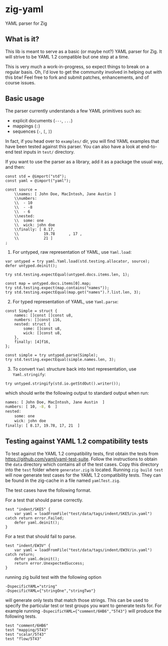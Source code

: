 # zig-yaml

YAML parser for Zig

## What is it?

This lib is meant to serve as a basic (or maybe not?) YAML parser for Zig. It will strive to be YAML 1.2 compatible
but one step at a time.

This is very much a work-in-progress, so expect things to break on a regular basis. Oh, I'd love to get the
community involved in helping out with this btw! Feel free to fork and submit patches, enhancements, and of course
issues.

## Basic usage

The parser currently understands a few YAML primitives such as:
* explicit documents (`---`, `...`)
* mappings (`:`)
* sequences (`-`, `[`, `]`)

In fact, if you head over to `examples/` dir, you will find YAML examples that have been tested against this
parser. You can also have a look at end-to-end test inputs in `test/` directory.

If you want to use the parser as a library, add it as a package the usual way, and then:

```zig
const std = @import("std");
const yaml = @import("yaml");

const source =
    \\names: [ John Doe, MacIntosh, Jane Austin ]
    \\numbers:
    \\  - 10
    \\  - -8
    \\  - 6
    \\nested:
    \\  some: one
    \\  wick: john doe
    \\finally: [ 8.17,
    \\           19.78      , 17 ,
    \\           21 ]
;
```

1. For untyped, raw representation of YAML, use `Yaml.load`:

```zig
var untyped = try yaml.Yaml.load(std.testing.allocator, source);
defer untyped.deinit();

try std.testing.expectEqual(untyped.docs.items.len, 1);

const map = untyped.docs.items[0].map;
try std.testing.expect(map.contains("names"));
try std.testing.expectEqual(map.get("names").?.list.len, 3);
```

2. For typed representation of YAML, use `Yaml.parse`:

```zig
const Simple = struct {
    names: []const []const u8,
    numbers: []const i16,
    nested: struct {
        some: []const u8,
        wick: []const u8,
    },
    finally: [4]f16,
};

const simple = try untyped.parse(Simple);
try std.testing.expectEqual(simple.names.len, 3);
```

3. To convert `Yaml` structure back into text representation, use `Yaml.stringify`:

```zig
try untyped.stringify(std.io.getStdOut().writer());
```

which should write the following output to standard output when run:

```sh
names: [ John Doe, MacIntosh, Jane Austin  ]
numbers: [ 10, -8, 6  ]
nested:
    some: one
    wick: john doe
finally: [ 8.17, 19.78, 17, 21  ]
```

## Testing against YAML 1.2 compatibility tests

To test against the YAML 1.2 compatibility tests, first obtain the tests from https://github.com/yaml/yaml-test-suite.
Follow the instructions to obtain the `data` directory which contains all of the test cases. 
Copy this directory into the `test` folder where `generator.zig` is located.
Running `zig build test` will now generate test cases for the YAML 1.2 compatibility tests. They can be found in the zig-cache in a file named `yamlTest.zig`.

The test cases have the following format.

For a test that should parse correctly.

```
test "indent/SKE5" {
    var yaml = loadFromFile("test/data/tags/indent/SKE5/in.yaml") catch return error.Failed;
    defer yaml.deinit();
}
```

For a test that should fail to parse.

```
test "indent/EW3V" {
    var yaml = loadFromFile("test/data/tags/indent/EW3V/in.yaml") catch return;
    defer yaml.deinit();
    return error.UnexpectedSuccess;
}
```

running zig build test with the following option   

```
-DspecificYAML="string"
-DspecificYAML={"stringOne","stringTwo"}
```

will generate only tests that match those strings. This can be used to specify the particular test or test groups you want to generate tests for. For example running 
`-DspecificYAML={"comment/6HB6","5T43"}` will produce the following tests.   

```
test "comment/6HB6"
test "mapping/5T43"
test "scalar/5T43" 
test "flow/5T43" 
``` 
